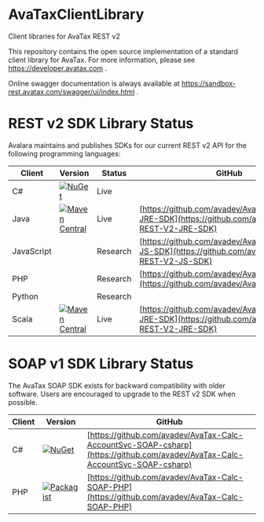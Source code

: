 # AvaTaxClientLibrary
Client libraries for AvaTax REST v2

This repository contains the open source implementation of a standard client library for AvaTax.  For more information, please see https://developer.avatax.com .

Online swagger documentation is always available at https://sandbox-rest.avatax.com/swagger/ui/index.html .

# REST v2 SDK Library Status

Avalara maintains and publishes SDKs for our current REST v2 API for the following programming languages:

| Client | Version | Status | GitHub |
|--------|---------|--------|--------|
| C# | [![NuGet](https://img.shields.io/nuget/v/Avalara.AvaTax.svg)](https://www.nuget.org/packages/Avalara.AvaTax/) | Live | |
| Java | [![Maven Central](https://maven-badges.herokuapp.com/maven-central/net.avalara.avatax/avatax-rest-v2-api-java_2.11/badge.svg)](https://maven-badges.herokuapp.com/maven-central/net.avalara.avatax/avatax-rest-v2-api-java_2.11) | Live | [https://github.com/avadev/AvaTax-REST-V2-JRE-SDK](https://github.com/avadev/AvaTax-REST-V2-JRE-SDK) |
| JavaScript | | Research | [https://github.com/avadev/AvaTax-REST-V2-JS-SDK](https://github.com/avadev/AvaTax-REST-V2-JS-SDK) |
| PHP | | Research | [https://github.com/avadev/AvaTaxClientLibrary](https://github.com/avadev/AvaTaxClientLibrary) |
| Python | | Research | |
| Scala | [![Maven Central](https://maven-badges.herokuapp.com/maven-central/net.avalara.avatax/avatax-rest-v2-api-java_2.11/badge.svg)](https://maven-badges.herokuapp.com/maven-central/net.avalara.avatax/avatax-rest-v2-api-java_2.11) | Live | [https://github.com/avadev/AvaTax-REST-V2-JRE-SDK](https://github.com/avadev/AvaTax-REST-V2-JRE-SDK) |

# SOAP v1 SDK Library Status

The AvaTax SOAP SDK exists for backward compatibility with older software.  Users are encouraged to upgrade to the REST v2 SDK when possible.

| Client | Version | GitHub |
|--------|---------|--------|
| C# | [![NuGet](https://img.shields.io/nuget/v/Avalara.AvaTax.SoapClient.svg)](https://www.nuget.org/packages/Avalara.AvaTax.SoapClient/) | [https://github.com/avadev/AvaTax-Calc-AccountSvc-SOAP-csharp](https://github.com/avadev/AvaTax-Calc-AccountSvc-SOAP-csharp) |
| PHP | [![Packagist](https://img.shields.io/packagist/v/avalara/avatax.svg)](https://packagist.org/packages/avalara/avatax) | [https://github.com/avadev/AvaTax-Calc-SOAP-PHP](https://github.com/avadev/AvaTax-Calc-SOAP-PHP) |
